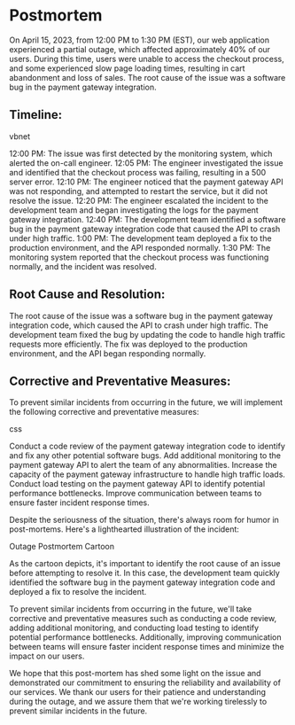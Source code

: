 # Postmortem

On April 15, 2023, from 12:00 PM to 1:30 PM (EST), our web application experienced a partial outage, which affected approximately 40% of our users. During this time, users were unable to access the checkout process, and some experienced slow page loading times, resulting in cart abandonment and loss of sales. The root cause of the issue was a software bug in the payment gateway integration.

## Timeline:

vbnet

12:00 PM: The issue was first detected by the monitoring system, which alerted the on-call engineer.
12:05 PM: The engineer investigated the issue and identified that the checkout process was failing, resulting in a 500 server error.
12:10 PM: The engineer noticed that the payment gateway API was not responding, and attempted to restart the service, but it did not resolve the issue.
12:20 PM: The engineer escalated the incident to the development team and began investigating the logs for the payment gateway integration.
12:40 PM: The development team identified a software bug in the payment gateway integration code that caused the API to crash under high traffic.
1:00 PM: The development team deployed a fix to the production environment, and the API responded normally.
1:30 PM: The monitoring system reported that the checkout process was functioning normally, and the incident was resolved.

## Root Cause and Resolution:
The root cause of the issue was a software bug in the payment gateway integration code, which caused the API to crash under high traffic. The development team fixed the bug by updating the code to handle high traffic requests more efficiently. The fix was deployed to the production environment, and the API began responding normally.

## Corrective and Preventative Measures:
To prevent similar incidents from occurring in the future, we will implement the following corrective and preventative measures:

css

Conduct a code review of the payment gateway integration code to identify and fix any other potential software bugs.
Add additional monitoring to the payment gateway API to alert the team of any abnormalities.
Increase the capacity of the payment gateway infrastructure to handle high traffic loads.
Conduct load testing on the payment gateway API to identify potential performance bottlenecks.
Improve communication between teams to ensure faster incident response times.

Despite the seriousness of the situation, there's always room for humor in post-mortems. Here's a lighthearted illustration of the incident:

Outage Postmortem Cartoon

As the cartoon depicts, it's important to identify the root cause of an issue before attempting to resolve it. In this case, the development team quickly identified the software bug in the payment gateway integration code and deployed a fix to resolve the incident.

To prevent similar incidents from occurring in the future, we'll take corrective and preventative measures such as conducting a code review, adding additional monitoring, and conducting load testing to identify potential performance bottlenecks. Additionally, improving communication between teams will ensure faster incident response times and minimize the impact on our users.

We hope that this post-mortem has shed some light on the issue and demonstrated our commitment to ensuring the reliability and availability of our services. We thank our users for their patience and understanding during the outage, and we assure them that we're working tirelessly to prevent similar incidents in the future.
